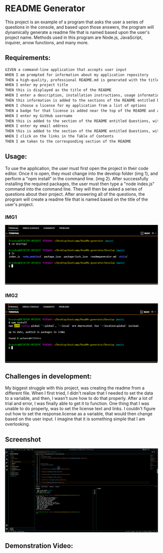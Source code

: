 # README Generator

This project is an example of a program that asks the user a series of questions in the console, and based upon those answers, the program will dynamically generate a readme file that is named based upon the user's project name. Methods used in this program are Node.js, JavaScript, inquirer, arrow functions, and many more. 

## Requirements: 

```md
GIVEN a command-line application that accepts user input
WHEN I am prompted for information about my application repository
THEN a high-quality, professional README.md is generated with the title of my project and sections entitled Description, Table of Contents, Installation, Usage, License, Contributing, Tests, and Questions
WHEN I enter my project title
THEN this is displayed as the title of the README
WHEN I enter a description, installation instructions, usage information, contribution guidelines, and test instructions
THEN this information is added to the sections of the README entitled Description, Installation, Usage, Contributing, and Tests
WHEN I choose a license for my application from a list of options
THEN a badge for that license is added near the top of the README and a notice is added to the section of the README entitled License that explains which license the application is covered under
WHEN I enter my GitHub username
THEN this is added to the section of the README entitled Questions, with a link to my GitHub profile
WHEN I enter my email address
THEN this is added to the section of the README entitled Questions, with instructions on how to reach me with additional questions
WHEN I click on the links in the Table of Contents
THEN I am taken to the corresponding section of the README
```

## Usage:

To use the application, the user must first open the project in their code editor. Once it is open, they must change into the develop folder (img 1), and perform a "npm install" in the command line. (img 2). After successfully installing the required packages, the user must then type a "node index.js" command into the command line. They will then be asked a series of questions about their project. After answering all of the questions, the program will create a readme file that is named based on the title of the user's project. 
### IMG1
![Image1](./assets/img1.png)

### IMG2
![Image2](./assets/img2.png)

## Challenges in development:

My biggest struggle with this project, was creating the readme from a different file. When I first tried, I didn't realize that I needed to set the data to a variable, and then, I wasn't sure how to do that properly. After a lot of trial and error, I was finally able to get it to function. One thing that I was unable to do properly, was to set the license text and links. I couldn't figure out how to set the response.license as a variable, that would then change based on the user input. I imagine that it is something simple that I am overlooking. 

## Screenshot 
![Screenshot](./assets/screenshot.png)

## Demonstration Video:



